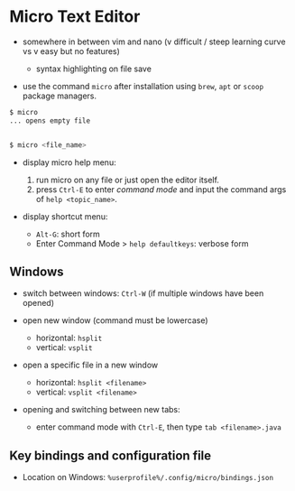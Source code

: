 # Micro Text Editor
- somewhere in between vim and nano (v difficult / steep learning curve vs v easy but no features)
    - syntax highlighting on file save

- use the command `micro` after installation using `brew`, `apt` or `scoop` package managers.
```bash
$ micro
... opens empty file


$ micro <file_name>
```

- display micro help menu:
    1. run micro on any file or just open the editor itself.
    2. press `Ctrl-E`  to enter *command mode* and input the command args of `help <topic_name>`.

- display shortcut menu: 
    - `Alt-G`: short form
    - Enter Command Mode > `help defaultkeys`: verbose form

## Windows
- switch between windows: `Ctrl-W` (if multiple windows have been opened)

- open new window (command must be lowercase)
    - horizontal: `hsplit`
    - vertical: `vsplit`

- open a specific file in a new window
    - horizontal: `hsplit <filename>`
    - vertical: `vsplit <filename>`

- opening and switching between new tabs:
    - enter command mode with `Ctrl-E`, then type `tab <filename>.java` 

## Key bindings and configuration file
- Location on Windows: `%userprofile%/.config/micro/bindings.json`